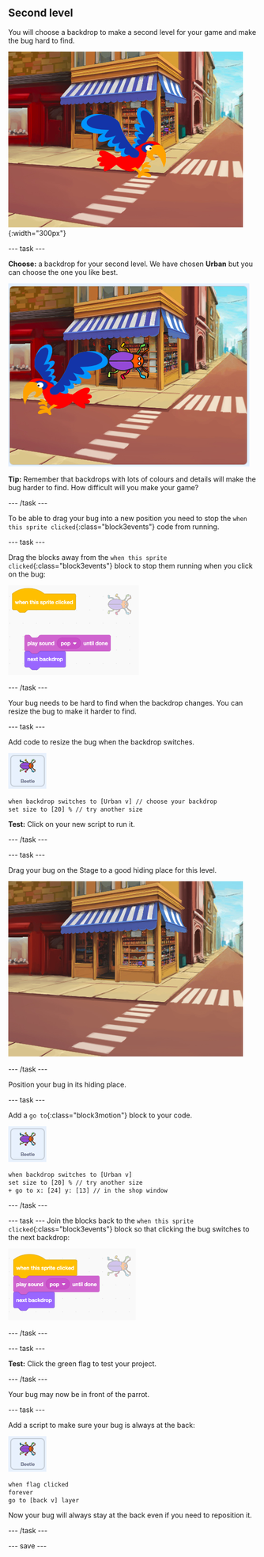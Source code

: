 ## Second level

You will choose a backdrop to make a second level for your game and make the bug hard to find. 

![Street scene with hidden bug](images/second-level.png){:width="300px"}

--- task ---

**Choose:** a backdrop for your second level. We have chosen **Urban** but you can choose the one you like best. 

![](images/insert-urban-backdrop.png)

**Tip:** Remember that backdrops with lots of colours and details will make the bug harder to find. How difficult will you make your game?  

--- /task ---

To be able to drag your bug into a new position you need to stop the `when this sprite clicked`{:class="block3events"} code from running.

--- task ---

Drag the blocks away from the `when this sprite clicked`{:class="block3events"} block to stop them running when you click on the bug:

![](images/breaking-script.png)

--- /task ---

Your bug needs to be hard to find when the backdrop changes. You can resize the bug to make it harder to find.

--- task ---

Add code to resize the bug when the backdrop switches.

![Bug sprite](images/bug-sprite.png)

```blocks3
when backdrop switches to [Urban v] // choose your backdrop
set size to [20] % // try another size 
```

**Test:** Click on your new script to run it.

--- /task ---

--- task ---

Drag your bug on the Stage to a good hiding place for this level. 

![Bug hidden in window on middle of backdrop](images/hidden-urban-backdrop.png)

--- /task ---

Position your bug in its hiding place.

--- task ---

Add a `go to`{:class="block3motion"} block to your code.

![Bug sprite](images/bug-sprite.png)

```blocks3
when backdrop switches to [Urban v]
set size to [20] % // try another size 
+ go to x: [24] y: [13] // in the shop window
```

--- /task ---

--- task ---
Join the blocks back to the `when this sprite clicked`{:class="block3events"} block so that clicking the bug switches to the next backdrop:

![](images/fixed-script.png)

--- /task ---

--- task ---

**Test:** Click the green flag to test your project. 

--- /task ---

Your bug may now be in front of the parrot. 

--- task ---

Add a script to make sure your bug is always at the back:

![Bug sprite](images/bug-sprite.png)

```blocks3
when flag clicked
forever
go to [back v] layer
```

Now your bug will always stay at the back even if you need to reposition it.

--- /task ---

--- save ---